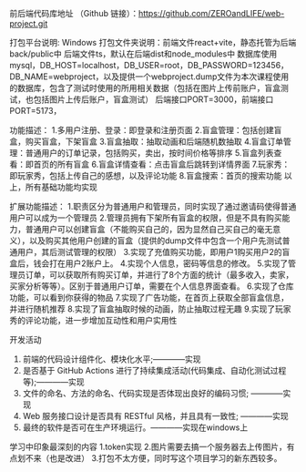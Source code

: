 前后端代码库地址 （Github 链接）：https://github.com/ZEROandLIFE/web-project.git

打包平台说明: Windows
打包文件夹说明：前端文件react+vite，静态托管为后端back/public中
后端文件ts，默认在后端dist和node_modules中
数据库使用mysql，DB_HOST=localhost，DB_USER=root，DB_PASSWORD=123456，DB_NAME=webproject，以及提供一个webproject.dump文件为本次课程使用的数据库，包含了测试时使用的所用相关数据（包括在图片上传前账户，盲盒测试，也包括图片上传后账户，盲盒测试）
后端接口PORT=3000，前端接口PORT=5173，

功能描述：
1.多用户注册、登录：即登录和注册页面
2.盲盒管理：包括创建盲盒，购买盲盒，下架盲盒
3.盲盒抽取：抽取动画和后端随机数抽取
4.盲盒订单管理：普通用户的订单记录，包括购买，卖出，按时间价格等排序
5.盲盒列表查看：即首页的所有盲盒
6.盲盒详情查看：点击盲盒后跳转到详情界面
7.玩家秀：即玩家秀，包括上传自己的感想，以及评论功能
8.盲盒搜索：首页的搜索功能
以上，所有基础功能均实现

扩展功能描述：
1.职责区分为普通用户和管理员，同时实现了通过邀请码使得普通用户可以成为一个管理员
2.管理员拥有下架所有盲盒的权限，但是不具有购买能力，普通用户可以创建盲盒（不能购买自己的，因为显然自己买自己的毫无意义），以及购买其他用户创建的盲盒（提供的dump文件中包含一个用户先测试普通用户，其后测试管理的权限）
3.实现了充值购买功能，即用户1购买用户2的盲盒后，钱会打在用户2账户上。
4.实现个人信息，密码等信息的修改。
5.实现了管理员订单，可以获取所有购买订单，并进行了8个方面的统计（最多收入，卖家，买家分析等等）。区别于普通用户订单，需要在个人信息界面查看。
6.实现了仓库功能，可以看到你获得的物品
7.实现了广告功能，在首页上获取全部盲盒信息，并进行随机推荐
8.实现了盲盒抽取时候的动画，防止抽取过程无趣
9.实现了玩家秀的评论功能，进一步增加互动性和用户实用性

开发活动
1. 前端的代码设计组件化、模块化水平;————实现
2. 是否基于 GitHub Actions 进行了持续集成活动(代码集成、自动化测试过程等);————实现
3. 文件的命名、方法的命名、代码实现是否体现出良好的编码习惯; ————实现
4. Web 服务接口设计是否具有 RESTful 风格，并且具有一致性; ————实现
5. 最终的软件是否可在生产环境运行。————实现在windows上

学习中印象最深刻的内容
1.token实现
2.图片需要去搞一个服务器去上传图片，有点划不来（也是改进）
3.打包不太方便，同时写这个项目学习的新东西较多。